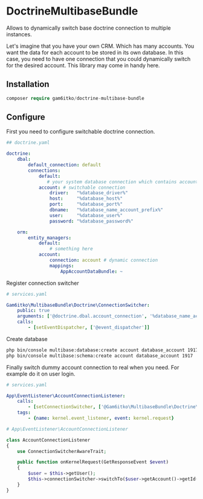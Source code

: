 # DoctrineMultibaseBundle
Allows to dynamically switch base doctrine connection to multiple instances.

Let's imagine that you have your own CRM. Which has many accounts. 
You want the data for each account to be stored in its own database.
In this case, you need to have one connection that you could dynamically switch for the desired account.
This library may come in handy here.

## Installation

```php
composer require gam6itko/doctrine-multibase-bundle
```

## Configure

First you need to configure switchable doctrine connection.
```yaml
## doctrine.yaml

doctrine:
    dbal:
        default_connection: default
        connections:
            default:
               # your system database connection which contains accounts
            account: # switchable connection
                driver:   "%database_driver%"
                host:     "%database_host%"
                port:     "%database_port%"
                dbname:   "%database_name_account_prefix%"
                user:     "%database_user%"
                password: "%database_password%"

    orm:        
        entity_managers:
            default:
                # something here 
            account:
                connection: account # dynamic connection
                mappings:
                    AppAccountDataBundle: ~
```

Register connection switcher
```yaml
# services.yaml

Gam6itko\MultibaseBundle\Doctrine\ConnectionSwitcher:
    public: true
    arguments: ['@doctrine.dbal.account_connection', '%database_name_account_prefix%']
    calls:
        - [setEventDispatcher, ['@event_dispatcher']]
```

Create database
```bash
php bin/console multibase:database:create account database_account 1917
php bin/console multibase:schema:create account database_account 1917
```

Finally switch dummy account connection to real when you need. For example do it on user login.
```yaml
# services.yaml

App\EventListener\AccountConnectionListener:
    calls:
        - [setConnectionSwitcher, ['@Gam6itko\MultibaseBundle\Doctrine\ConnectionSwitcher']]
    tags:
        - {name: kernel.event_listener, event: kernel.request}
```

```php
# App\EventListener\AccountConnectionListener 

class AccountConnectionListener
{
    use ConnectionSwitcherAwareTrait;

    public function onKernelRequest(GetResponseEvent $event)
    {
        $user = $this->getUser();
        $this->connectionSwitcher->switchTo($user->getAccount()->getId());
    }
}
```
